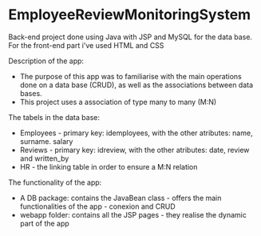 # EmployeeReviewMonitoringSystem

Back-end project done using Java with JSP and MySQL for the data base.
For the front-end part i've used HTML and CSS

Description of the app:
  * The purpose of this app was to familiarise with the main operations done on a data base (CRUD), as well as the associations between data bases.
  * This project uses a association of type many to many (M:N)

The tabels in the data base:
  * Employees - primary key: idemployees, with the other atributes: name, surname. salary
  * Reviews - primary key: idreview, with the other atributes: date, review and written_by
  * HR - the linking table in order to ensure a M:N relation

The functionality of the app:
  * A DB package: contains the JavaBean class - offers the main functionalities of the app -                                                  conexion and CRUD
  * webapp folder: contains all the JSP pages - they realise the dynamic part of the app
